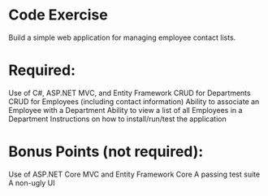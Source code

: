 # Code Exercise
Build a simple web application for managing employee contact lists.

# Required:
Use of C#, ASP.NET MVC, and Entity Framework
CRUD for Departments
CRUD for Employees (including contact information)
Ability to associate an Employee with a Department
Ability to view a list of all Employees in a Department
Instructions on how to install/run/test the application

# Bonus Points (not required):
Use of ASP.NET Core MVC and Entity Framework Core
A passing test suite
A non-ugly UI
